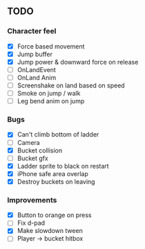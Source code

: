 ## TODO

### Character feel
- [x] Force based movement
- [x] Jump buffer
- [x] Jump power & downward force on release
- [ ] OnLandEvent
- [ ] OnLand Anim
- [ ] Screenshake on land based on speed
- [ ] Smoke on jump / walk
- [ ] Leg bend anim on jump

### Bugs
- [X] Can't climb bottom of ladder
- [ ] Camera
- [x] Bucket collision
- [ ] Bucket gfx
- [x] Ladder sprite to black on restart
- [x] iPhone safe area overlap
- [x] Destroy buckets on leaving

### Improvements
- [x] Button to orange on press
- [ ] Fix d-pad
- [X] Make slowdown tween
- [ ] Player -> bucket hitbox

